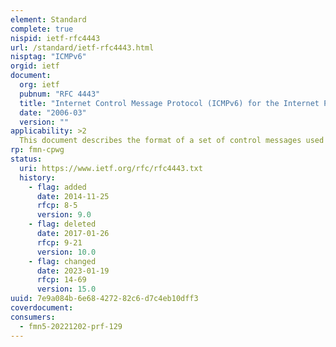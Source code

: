 ```yaml
---
element: Standard
complete: true
nispid: ietf-rfc4443
url: /standard/ietf-rfc4443.html
nisptag: "ICMPv6"
orgid: ietf
document:
  org: ietf
  pubnum: "RFC 4443"
  title: "Internet Control Message Protocol (ICMPv6) for the Internet Protocol Version 6 (IPv6) Specification"
  date: "2006-03"
  version: ""
applicability: >2
  This document describes the format of a set of control messages used in ICMPv6 (Internet Control Message Protocol). ICMPv6 is the Internet Control Message Protocol for Internet Protocol version 6 (IPv6).
rp: fmn-cpwg
status:
  uri: https://www.ietf.org/rfc/rfc4443.txt
  history: 
    - flag: added
      date: 2014-11-25
      rfcp: 8-5
      version: 9.0
    - flag: deleted
      date: 2017-01-26
      rfcp: 9-21
      version: 10.0
    - flag: changed
      date: 2023-01-19
      rfcp: 14-69
      version: 15.0
uuid: 7e9a084b-6e68-4272-82c6-d7c4eb10dff3
coverdocument:
consumers:
  - fmn5-20221202-prf-129
---
```

